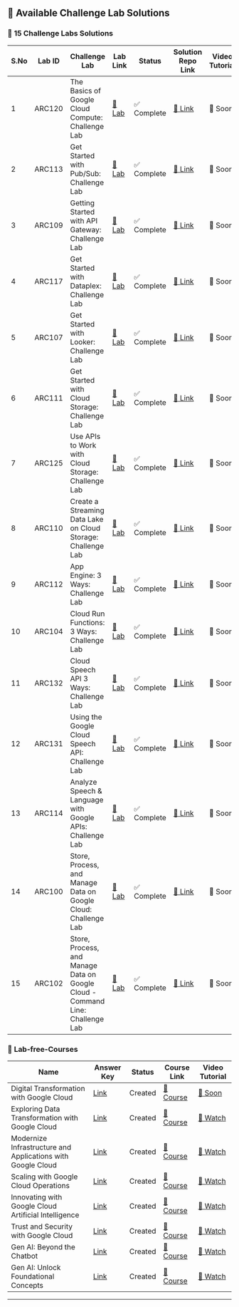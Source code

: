 ## 🚀 Available Challenge Lab Solutions

### 🔰 **15 Challenge Labs Solutions**


| S.No | Lab ID | Challenge Lab | Lab Link | Status | Solution Repo Link | Video Tutorial |
|------|--------|---------------|----------|---------|-------------------|----------------|
| 1 | ARC120 | The Basics of Google Cloud Compute: Challenge Lab | [🔗 Lab](https://www.cloudskillsboost.google.com/focuses/1734?parent=catalog) | ✅ Complete | [🔗 Link](./1-Beginner:%20Get%20Started%20with%20Google%20Cloud/Challenge%20Lab%20Solutions/01-ARC120-The-Basics-of-Google-Cloud-Compute-Challenge-Lab) | 🎥 Soon |
| 2 | ARC113 | Get Started with Pub/Sub: Challenge Lab | [🔗 Lab](https://www.cloudskillsboost.google.com/focuses/1734?parent=catalog) | ✅ Complete | [🔗 Link](./1-Beginner:%20Get%20Started%20with%20Google%20Cloud/Challenge%20Lab%20Solutions/02-ARC113-Get-Started-with-Pub-Sub-Challenge-Lab) | 🎥 Soon |
| 3 | ARC109 | Getting Started with API Gateway: Challenge Lab | [🔗 Lab](https://www.cloudskillsboost.google.com/focuses/1734?parent=catalog) | ✅ Complete | [🔗 Link](./1-Beginner:%20Get%20Started%20with%20Google%20Cloud/Challenge%20Lab%20Solutions/03-ARC109-Getting-Started-with-API-Gateway-Challenge-Lab) | 🎥 Soon |
| 4 | ARC117 | Get Started with Dataplex: Challenge Lab | [🔗 Lab](https://www.cloudskillsboost.google.com/focuses/1734?parent=catalog) | ✅ Complete | [🔗 Link](./1-Beginner:%20Get%20Started%20with%20Google%20Cloud/Challenge%20Lab%20Solutions/04-ARC117-Get-Started-with-Dataplex-Challenge-Lab) | 🎥 Soon |
| 5 | ARC107 | Get Started with Looker: Challenge Lab | [🔗 Lab](https://www.cloudskillsboost.google.com/focuses/1734?parent=catalog) | ✅ Complete | [🔗 Link](./1-Beginner:%20Get%20Started%20with%20Google%20Cloud/Challenge%20Lab%20Solutions/05-ARC107-Get-Started-with-Looker-Challenge-Lab) | 🎥 Soon |
| 6 | ARC111 | Get Started with Cloud Storage: Challenge Lab | [🔗 Lab](https://www.cloudskillsboost.google.com/focuses/1734?parent=catalog) | ✅ Complete | [🔗 Link](./1-Beginner:%20Get%20Started%20with%20Google%20Cloud/Challenge%20Lab%20Solutions/06-ARC111-Get-Started-with-Cloud-Storage-Challenge-Lab) | 🎥 Soon |
| 7 | ARC125 | Use APIs to Work with Cloud Storage: Challenge Lab | [🔗 Lab](https://www.cloudskillsboost.google.com/focuses/1734?parent=catalog) | ✅ Complete | [🔗 Link](./1-Beginner:%20Get%20Started%20with%20Google%20Cloud/Challenge%20Lab%20Solutions/07-ARC125-Use-APIs-to-Work-with-Cloud-Storage-Challenge-Lab) | 🎥 Soon |
| 8 | ARC110 | Create a Streaming Data Lake on Cloud Storage: Challenge Lab | [🔗 Lab](https://www.cloudskillsboost.google.com/focuses/1734?parent=catalog) | ✅ Complete | [🔗 Link](./1-Beginner:%20Get%20Started%20with%20Google%20Cloud/Challenge%20Lab%20Solutions/08-ARC110-Create-a-Streaming-Data-Lake-on-Cloud-Storage-Challenge-Lab) | 🎥 Soon |
| 9 | ARC112 | App Engine: 3 Ways: Challenge Lab | [🔗 Lab](https://www.cloudskillsboost.google.com/focuses/1734?parent=catalog) | ✅ Complete | [🔗 Link](./1-Beginner:%20Get%20Started%20with%20Google%20Cloud/Challenge%20Lab%20Solutions/09-ARC112-App-Engine-3-Ways-Challenge-Lab) | 🎥 Soon |
| 10 | ARC104 | Cloud Run Functions: 3 Ways: Challenge Lab | [🔗 Lab](https://www.cloudskillsboost.google.com/focuses/1734?parent=catalog) | ✅ Complete | [🔗 Link](./1-Beginner:%20Get%20Started%20with%20Google%20Cloud/Challenge%20Lab%20Solutions/10-ARC104-Cloud-Run-Functions-3-Ways-Challenge-Lab) | 🎥 Soon |
| 11 | ARC132 | Cloud Speech API 3 Ways: Challenge Lab | [🔗 Lab](https://www.cloudskillsboost.google.com/focuses/1734?parent=catalog) | ✅ Complete | [🔗 Link](./1-Beginner:%20Get%20Started%20with%20Google%20Cloud/Challenge%20Lab%20Solutions/11-ARC132-Cloud-Speech-API-3-Ways-Challenge-Lab) | 🎥 Soon |
| 12 | ARC131 | Using the Google Cloud Speech API: Challenge Lab | [🔗 Lab](https://www.cloudskillsboost.google.com/focuses/1734?parent=catalog) | ✅ Complete | [🔗 Link](./1-Beginner:%20Get%20Started%20with%20Google%20Cloud/Challenge%20Lab%20Solutions/12-ARC131-Using-the-Google-Cloud-Speech-API-Challenge-Lab) | 🎥 Soon |
| 13 | ARC114 | Analyze Speech & Language with Google APIs: Challenge Lab | [🔗 Lab](https://www.cloudskillsboost.google.com/focuses/1734?parent=catalog) | ✅ Complete | [🔗 Link](./1-Beginner:%20Get%20Started%20with%20Google%20Cloud/Challenge%20Lab%20Solutions/13-ARC114-Analyze-Speech-and-Language-with-Google-APIs-Challenge-Lab) | 🎥 Soon |
| 14 | ARC100 | Store, Process, and Manage Data on Google Cloud: Challenge Lab | [🔗 Lab](https://www.cloudskillsboost.google.com/focuses/1734?parent=catalog) | ✅ Complete | [🔗 Link](./1-Beginner:%20Get%20Started%20with%20Google%20Cloud/Challenge%20Lab%20Solutions/14-ARC100-Store-Process-and-Manage-Data-on-Google-Cloud-Challenge-Lab) | 🎥 Soon |
| 15 | ARC102 | Store, Process, and Manage Data on Google Cloud - Command Line: Challenge Lab | [🔗 Lab](https://www.cloudskillsboost.google.com/focuses/1734?parent=catalog) | ✅ Complete | [🔗 Link](./1-Beginner:%20Get%20Started%20with%20Google%20Cloud/Challenge%20Lab%20Solutions/15-ARC102-Store-Process-and-Manage-Data-on-Google-Cloud-Command-Line-Challenge-Lab) | 🎥 Soon |


### 🔴 **Lab-free-Courses** 

| Name | Answer Key | Status | Course Link | Video Tutorial |
|---------------|----------|--------|----------|----------------|
| Digital Transformation with Google Cloud | [ Link ]() | Created | [🔗 Course](https://www.cloudskillsboost.google/course_templates/266?utm_source=gcaf-site&utm_medium=website&utm_campaign=arcade-facilitator25) | [🎥 Soon](https://youtube.com/@codewithgarry) |
| Exploring Data Transformation with Google Cloud | [ Link ]() | Created | [🔗 Course](https://www.cloudskillsboost.google/course_templates/267?utm_source=gcaf-site&utm_medium=website&utm_campaign=arcade-facilitator25) | [🎥 Watch](https://youtu.be/gntwicQKKw4) |
| Modernize Infrastructure and Applications with Google Cloud | [ Link ]() | Created | [🔗 Course](https://www.cloudskillsboost.google/course_templates/265?utm_source=gcaf-site&utm_medium=website&utm_campaign=arcade-facilitator25) | [🎥 Watch](https://youtu.be/B2ME3EkBRIY) |
| Scaling with Google Cloud Operations | [ Link ]() | Created | [🔗 Course](https://www.cloudskillsboost.google/course_templates/271?utm_source=gcaf-site&utm_medium=website&utm_campaign=arcade-facilitator25) | [🎥 Watch](https://youtu.be/3gaO2yTQt2w) |
| Innovating with Google Cloud Artificial Intelligence | [ Link ]() | Created | [🔗 Course](https://www.cloudskillsboost.google/course_templates/945?utm_source=gcaf-site&utm_medium=website&utm_campaign=arcade-facilitator25) | [🎥 Watch](https://youtu.be/cOtoRQyd1dY) |
| Trust and Security with Google Cloud | [ Link ]() | Created | [🔗 Course](https://www.cloudskillsboost.google/course_templates/266?utm_source=gcaf-site&utm_medium=website&utm_campaign=arcade-facilitator25) | [🎥 Watch](https://youtu.be/Bj47xxklwfE) |
| Gen AI: Beyond the Chatbot | [ Link ]() | Created | [🔗 Course](https://www.cloudskillsboost.google/course_templates/1268?utm_source=gcaf-site&utm_medium=website&utm_campaign=arcade-facilitator25) | [🎥 Watch](https://youtu.be/P2XS7Dpi-Vg) |
| Gen AI: Unlock Foundational Concepts | [ Link ]() | Created | [🔗 Course](https://www.cloudskillsboost.google/course_templates/1265?utm_source=gcaf-site&utm_medium=website&utm_campaign=arcade-facilitator25) | [🎥 Watch](https://youtu.be/jAGyFSRa5vw) |


---